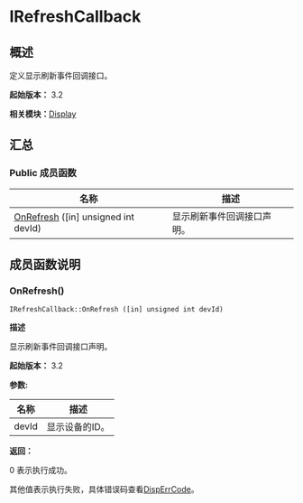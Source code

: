 # IRefreshCallback


## 概述

定义显示刷新事件回调接口。

**起始版本：** 3.2

**相关模块：**[Display](_display_v10.md)


## 汇总


### Public 成员函数

| 名称 | 描述 | 
| -------- | -------- |
| [OnRefresh](#onrefresh) ([in] unsigned int devId) | 显示刷新事件回调接口声明。 | 


## 成员函数说明


### OnRefresh()

```
IRefreshCallback::OnRefresh ([in] unsigned int devId)
```

**描述**


显示刷新事件回调接口声明。

**起始版本：** 3.2

**参数:**

| 名称 | 描述 | 
| -------- | -------- |
| devId | 显示设备的ID。 | 

**返回：**

0 表示执行成功。

其他值表示执行失败，具体错误码查看[DispErrCode](_display_v10.md#disperrcode)。
